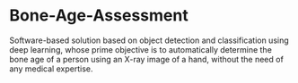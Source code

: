 # Bone-Age-Assessment
Software-based solution based on object detection and classification using deep learning, whose prime objective is to automatically determine the bone age of a person using an X-ray image of a hand, without the need of any medical expertise.
